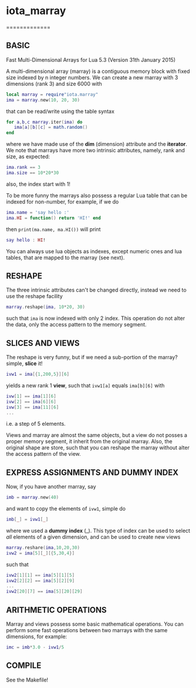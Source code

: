 # iota_marray
=============

## BASIC

Fast Multi-Dimensional Arrays for Lua 5.3 (Version 31th January 2015)

A multi-dimensional array (marray) is a contiguous memory block with fixed size indexed by n integer numbers. We can create a new marray with 3 dimensions (rank 3) and size 6000 with

```Lua
local marray = require"iota.marray"
ima = marray.new(10, 20, 30)
```

that can be read/write using the table syntax

```Lua
for a,b,c marray.iter(ima) do
   ima[a][b][c] = math.random()
end

```
where we have made use of the **dim** (dimension) attribute and the **iterator**. We note that marrays have more two intrinsic attributes, namely, rank and size, as expected:

```Lua
ima.rank == 3
ima.size == 10*20*30
```

also, the index start with 1!

To be more funny the marrays also possess a regular Lua table that can be indexed for non-number, for example, if we do

```Lua
ima.name = 'say hello :'
ima.HI = function() return 'HI!' end
```

then `print(ma.name, ma.HI())` will print

```Lua
say hello : HI!
```

You can always use lua objects as indexes, except numeric ones and lua tables, that are mapped to the marray (see next).

## RESHAPE

The three intrinsic attributes can't be changed directly, instead we need to use the reshape facility

```Lua
marray.reshape(ima, 10*20, 30)
```

such that `ima` is now indexed with only 2 index. This operation do not alter the data, only the access pattern to the memory segment. 

## SLICES AND VIEWS

The reshape is very funny, but if we need a sub-portion of the marray? simple, **slice** it!

```Lua
ivw1 = ima[{1,200,5}][6]
```

yields a new rank 1 **view**, such that `ivw1[a]` equals `ima[b][6]` with

```Lua
ivw[1] == ima[1][6]
ivw[2] == ima[6][6]
ivw[3] == ima[11][6]
...
```

i.e. a step of 5 elements.

Views and marray are almost the same objects, but a view do not posses a proper memory segment, it inherit from the original marray. Also, the original shape are store, such that you can reshape the marray without alter the access pattern of the view.
 
## EXPRESS ASSIGNMENTS AND DUMMY INDEX

Now, if you have another marray, say

```Lua
imb = marray.new(40)
```

and want to copy the elements of `ivw1`, simple do

```Lua
imb[_] = ivw1[_]
```

where we used a **dummy index** (_). This type of index can be used to select *all* elements of a given dimension, and can be used to create new views

```Lua
marray.reshare(ima,10,20,30)
ivw2 = ima[5][_][{5,30,4}]
``` 

such that

```Lua
ivw2[1][1] == ima[5][1][5]
ivw2[2][2] == ima[5][2][9]
... 
ivw2[20][7] == ima[5][20][29]
```

## ARITHMETIC OPERATIONS

Marray and views possess some basic mathematical operations. You can perform some fast operations between two marrays with the same dimensions, for example:

```Lua
imc = imb*3.0 - ivw1/5
```

## COMPILE

See the Makefile!
